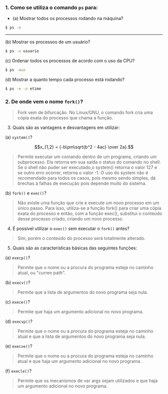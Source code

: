 ### 1. Como se utiliza o comando `ps` para:

* (a) Mostrar todos os processos rodando na máquina?

```bash
$ ps -e
```
***
(b) Mostrar os processos de um usuário?

```bash
$ ps -u usuario
```

(c) Ordenar todos os processos de acordo com o uso da CPU?

```bash
$ ps -aux
```

(d) Mostrar a quanto tempo cada processo está rodando?

```bash
$ ps -e -o etime
```

### 2. De onde vem o nome `fork()`?

> Fork vem de bifurcação. No Linux/GNU, o comando fork cria uma cópia exata do processo que chama a função.

3. Quais são as vantagens e desvantagens em utilizar:

(a) `system()`?

$$x_{1,2} = {-b\pm\sqrt{b^2 - 4ac} \over 2a}.$$

> Permite executar um comando dentro de um programa, criando um subprocesso. Ela retorna em sua saída o status do comando no shell. Se o shell não puder ser executado,o system() retorna o valor 127 e se outro erro ocorrer, retorna o valor -1. O uso do system não é recomendado para todos os casos, pois mesmo sendo simples, dá brechas à falhas de execução pois depende muito do sistema. 

(b) `fork()` e `exec()`?

> Não existe uma função que crie e execute um novo processo em um único passo. Para isso, utiliza-se a função fork() para criar uma cópia exata do processo e então, com a função exec(), substitui o conteúdo desse processo criado, criando um novo processo.

4. É possível utilizar o `exec()` sem executar o `fork()` antes?

> Sim, porém o conteúdo do processo será totalmente alterado. 

5. Quais são as características básicas das seguintes funções:

(a) `execp()`?
> Permite que o nome ou a procura do programa esteja no caminho atual, ou "curren path".

(b) `execv()`?
> Permite que a lista de argumentos do novo programa seja nula.

(c) `exece()`?
> Permite que haja um argumento adicional no novo programa.

(d) `execvp()`?
> Permite que o nome ou a procura do programa esteja no caminho atual e que a lista de argumentos do novo programa seja nula.

(e) `execve()`?
> Permite que o nome ou a procura do programa esteja no caminho atual e que haja um argumento adicional no novo programa .

(f) `execle()`?
>Permite que os mecanismos de var args sejam utilizados e que haja um argumento adicional no novo programa.
